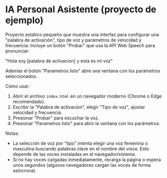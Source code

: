# IA Personal Asistente (proyecto de ejemplo)

Proyecto estático pequeño que muestra una interfaz para configurar una "palabra de activación", tipo de voz y parámetros de velocidad y frecuencia. Incluye un botón "Probar" que usa la API Web Speech para pronunciar:

"Hola soy [palabra de activacion] y esta es mi voz"

Además el botón "Parametros listo" abre una ventana con los parámetros seleccionados.

Cómo usar:

1. Abrir el archivo `index.html` en un navegador moderno (Chrome o Edge recomendado).
2. Escribir la "Palabra de activacion", elegir "Tipo de voz", ajustar velocidad y frecuencia.
3. Presionar "Probar" para escuchar la voz.
4. Presionar "Parametros listo" para abrir la ventana con los parámetros.

Notas:
- La selección de voz por "tipo" intenta elegir una voz femenina o masculina buscando palabras clave en el nombre del voice. Esto depende de las voces instaladas en el navegador/sistema.
- Si no hay voces cargadas inmediatamente, recarga la página o espera unos segundos (algunos navegadores cargan las voces de forma asíncrona).
